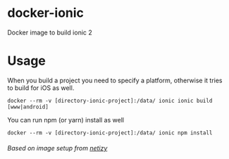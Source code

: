# docker-ionic

Docker image to build ionic 2

# Usage

When you build a project you need to specify a platform, otherwise it tries to build for iOS as well.
```
docker --rm -v [directory-ionic-project]:/data/ ionic ionic build [www|android]
```

You can run npm (or yarn) install as well
```
docker --rm -v [directory-ionic-project]:/data/ ionic npm install
```

###### Based on image setup from [netizy](https://github.com/netizy/docker-ionic-2)